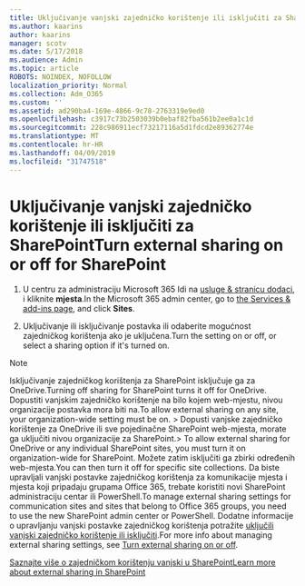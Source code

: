 ```yaml
---
title: Uključivanje vanjski zajedničko korištenje ili isključiti za SharePoint
ms.author: kaarins
author: kaarins
manager: scotv
ms.date: 5/17/2018
ms.audience: Admin
ms.topic: article
ROBOTS: NOINDEX, NOFOLLOW
localization_priority: Normal
ms.collection: Adm_O365
ms.custom: ''
ms.assetid: ad290ba4-169e-4866-9c78-2763319e9ed0
ms.openlocfilehash: c3917c73b2503039b0ebaf82fba561b2ee0a1c1d
ms.sourcegitcommit: 228c986911ecf73217116a5d1fdcd2e89362774e
ms.translationtype: MT
ms.contentlocale: hr-HR
ms.lasthandoff: 04/09/2019
ms.locfileid: "31747518"
---
```

# <a name="turn-external-sharing-on-or-off-for-sharepoint"></a><span data-ttu-id="970d5-102">Uključivanje vanjski zajedničko korištenje ili isključiti za SharePoint</span><span class="sxs-lookup"><span data-stu-id="970d5-102">Turn external sharing on or off for SharePoint</span></span>

1. <span data-ttu-id="970d5-103">U centru za administraciju Microsoft 365 Idi na [usluge &amp; stranicu dodaci](https://portal.office.com/adminportal/home#/Settings/ServicesAndAddIns), i kliknite **mjesta**.</span><span class="sxs-lookup"><span data-stu-id="970d5-103">In the Microsoft 365 admin center, go to [the Services &amp; add-ins page](https://portal.office.com/adminportal/home#/Settings/ServicesAndAddIns), and click **Sites**.</span></span>
    
2. <span data-ttu-id="970d5-104">Uključivanje ili isključivanje postavka ili odaberite mogućnost zajedničkog korištenja ako je uključena.</span><span class="sxs-lookup"><span data-stu-id="970d5-104">Turn the setting on or off, or select a sharing option if it's turned on.</span></span>
    
> [!NOTE]
> <span data-ttu-id="970d5-105">Isključivanje zajedničkog korištenja za SharePoint isključuje ga za OneDrive.</span><span class="sxs-lookup"><span data-stu-id="970d5-105">Turning off sharing for SharePoint turns it off for OneDrive.</span></span> <span data-ttu-id="970d5-106">Dopustiti vanjskim zajedničko korištenje na bilo kojem web-mjestu, nivou organizacije postavka mora biti na.</span><span class="sxs-lookup"><span data-stu-id="970d5-106">To allow external sharing on any site, your organization-wide setting must be on.</span></span> <span data-ttu-id="970d5-107">> Dopusti vanjske zajedničko korištenje za OneDrive ili sve pojedinačne SharePoint web-mjesta, morate ga uključiti nivou organizacije za SharePoint.</span><span class="sxs-lookup"><span data-stu-id="970d5-107">> To allow external sharing for OneDrive or any individual SharePoint sites, you must turn it on organization-wide for SharePoint.</span></span> <span data-ttu-id="970d5-108">Možete zatim isključiti ga zbirki određenih web-mjesta.</span><span class="sxs-lookup"><span data-stu-id="970d5-108">You can then turn it off for specific site collections.</span></span> <span data-ttu-id="970d5-109">Da biste upravljali vanjski postavke zajedničkog korištenja za komunikacije mjesta i mjesta koji pripadaju grupama Office 365, trebate koristiti novi SharePoint administraciju centar ili PowerShell.</span><span class="sxs-lookup"><span data-stu-id="970d5-109">To manage external sharing settings for communication sites and sites that belong to Office 365 groups, you need to use the new SharePoint admin center or PowerShell.</span></span> <span data-ttu-id="970d5-110">Dodatne informacije o upravljanju vanjski postavke zajedničkog korištenja potražite [uključili vanjski zajedničko korištenje ili isključiti](https://go.microsoft.com/fwlink/?linkid=866426).</span><span class="sxs-lookup"><span data-stu-id="970d5-110">For more info about managing external sharing settings, see [Turn external sharing on or off](https://go.microsoft.com/fwlink/?linkid=866426).</span></span> 
  
[<span data-ttu-id="970d5-111">Saznajte više o zajedničkom korištenju vanjski u SharePoint</span><span class="sxs-lookup"><span data-stu-id="970d5-111">Learn more about external sharing in SharePoint</span></span>](https://go.microsoft.com/fwlink/?linkid=734908)
  


